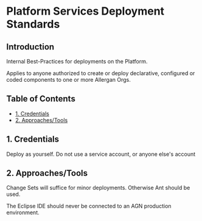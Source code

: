 # Platform Services Deployment Standards

## Introduction

Internal Best-Practices for deployments on the Platform.

Applies to anyone authorized to create or deploy declarative, configured or coded components to one or more Allergan Orgs.

## Table of Contents

* [1. Credentials](#1-credentials)
* [2. Approaches/Tools](#2-approaches)


## 1. Credentials

Deploy as yourself. Do not use a service account, or anyone else's account
    
## 2. Approaches/Tools

Change Sets will suffice for minor deployments. Otherwise Ant should be used.

The Eclipse IDE should never be connected to an AGN production environment.


